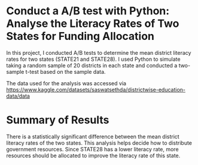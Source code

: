 # Conduct a A/B test with Python: Analyse the Literacy Rates of Two States for Funding Allocation

In this project, I conducted A/B tests to determine the mean district literacy rates for two states (STATE21 and STATE28). I used Python to simulate taking a random sample of 20 districts in each state and conducted a two-sample t-test based on the sample data.

The data used for the analysis was accessed via https://www.kaggle.com/datasets/saswatsethda/districtwise-education-data/data

# Summary of Results
There is a statistically significant difference between the mean district literacy rates of the two states. This analysis helps decide how to distribute government resources. Since STATE28 has a lower literacy rate, more resources should be allocated to improve the literacy rate of this state.
